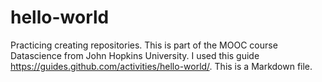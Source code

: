 # hello-world
Practicing creating repositories.
This is part of the MOOC course Datascience from John Hopkins University.
I used this guide https://guides.github.com/activities/hello-world/.
This is a Markdown file.
